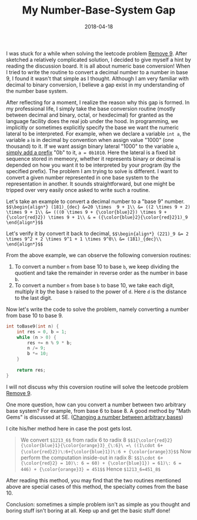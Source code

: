 ﻿---
date: 2018-04-18
title: "My Number-Base-System Gap"
categories:
  - Algorithm
tags:
  - Math
toc: true
disable_comments: true
---

I was stuck for a while when solving the leetcode problem [Remove 9](https://leetcode.com/problems/remove-9/description/). After sketched a relatively complicated solution, I decided to give myself a hint by reading the discussion board. It is all about numeric base conversion! When I tried to write the routine to convert a decimal number to a number in base 9, I found it wasn't that simple as I thought. Although I am very familiar with decimal to binary conversion, I believe a gap exist in my understanding of the number base system. 

After reflecting for a moment, I realize the reason why this gap is formed.  In my professional life, I simply take the base conversion routine (mostly between decimal and binary, octal, or hexdecimal) for granted as the language facility does the real job under the hood. In programming, we implicitly or sometimes explicitly specify the base we want the numeric lateral to be interpreted. For example, when we declare a variable `int a`, the variable `a` is in decimal by convention when assign value "1000" (one thousand) to it. If we want assign binary lateral "1000" to the variable `a`, [simply add a prefix](http://gcc.gnu.org/onlinedocs/gcc/Binary-constants.html) "0b" to it, `a = 0b1010`. Here the lateral is a fixed bit sequence stored in memeory, whether it represents binary or decimal is depended on how you want it to be interpreted by your program (by the specified prefix). The problem I am trying to solve is different. I want to convert a given number represented in one base system to the representation in another. It sounds straightforward, but one might be tripped over very easily once asked to write such a routine.

Let's take an example to convert a decimal number to a "base 9" number.
`$$\begin{align*}
(181)_{dec} &=20 \times  9 + 1\\
&= ((2 \times 9 + 2) \times 9 + 1\\
&= (((0 \times 9 + {\color{blue}2}) \times 9 + {\color{red}2}) \times 9 + 1\\
& = ({\color{blue}2}{\color{red}2}1)_9
\end{align*}$$`

Let's verify it by convert it back to decimal,
`$$\begin{align*}
(221)_9 &= 2 \times 9^2 + 2 \times 9^1 + 1 \times 9^0\\
&= (181)_{dec}\\
\end{align*}$$`

From the above example, we can observe the following conversion routines:

1. To convert a number `n` from base 10 to base `b`, we keep dividing the quotient and take the remainder in reverse order as the number in base `b`.
2. To convert a number `n` from base `b` to base 10, we take each digit, multiply it by the base `b` raised to the power of `d`. Here `d` is the distance to the last digit.

Now let's write the code to solve the problem, namely converting a number from base 10 to base 9.
```c++
int toBase9(int n) {
    int res = 0, b = 1;
    while (n > 0) {
        res += n % 9 * b;
        n /= 9;
        b *= 10;
    }
    
    return res;
}
```
I will not discuss why this coversion routine will solve the leetcode problem [Remove 9](https://leetcode.com/problems/remove-9/description/).

One more question, how can you convert a number between two arbitrary base system? For example, from base 6 to base 8. A good method by "Math Gems" is discussed at SE. ([Changing a number between arbitrary bases](https://math.stackexchange.com/questions/111150/changing-a-number-between-arbitrary-bases))

I cite his/her method here in case the post gets lost.

> We convert `$1213_6$` from radix 6 to radix 8
`$$1{\color{red}2}{\color{blue}1}{\color{orange}3}_{\:6}\ =\ ((1\cdot 6+{\color{red}2})\:6+{\color{blue}1})\:6 + {\color{orange}3}$$`
Now perform the computation inside-out in radix 8:
`$$1\cdot 6+ {\color{red}2} = 10)\: 6 = 60) + {\color{blue}1}) = 61)\: 6 = 446) + {\color{orange}3} = 451$$`
Hence `$1213_6=451_8$`

After reading this method, you may find that the two routines mentioned above are special cases of this method, the specialty comes from the base 10. 

Conclusion: sometimes a simple problem isn't as simple as you thought and boring stuff isn't boring at all. Keep up and get the basic stuff done!
